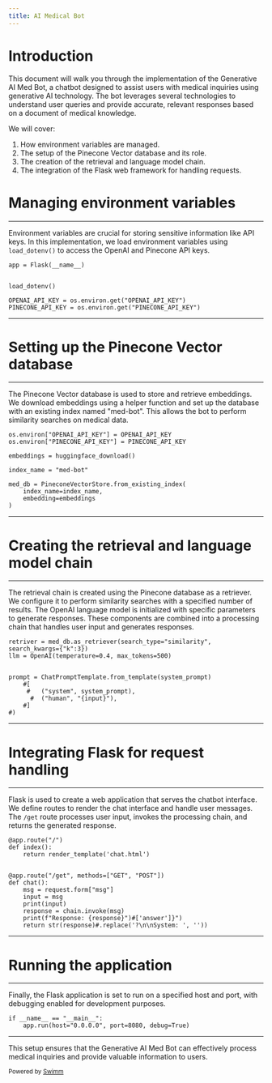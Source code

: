```yaml
---
title: AI Medical Bot
---
```

# Introduction

This document will walk you through the implementation of the Generative AI Med Bot, a chatbot designed to assist users with medical inquiries using generative AI technology. The bot leverages several technologies to understand user queries and provide accurate, relevant responses based on a document of medical knowledge.

We will cover:

1. How environment variables are managed.
2. The setup of the Pinecone Vector database and its role.
3. The creation of the retrieval and language model chain.
4. The integration of the Flask web framework for handling requests.

# Managing environment variables

<SwmSnippet path="/app.py" line="15">

---

Environment variables are crucial for storing sensitive information like API keys. In this implementation, we load environment variables using `load_dotenv()` to access the OpenAI and Pinecone API keys.

```
app = Flask(__name__)


load_dotenv()

OPENAI_API_KEY = os.environ.get("OPENAI_API_KEY")
PINECONE_API_KEY = os.environ.get("PINECONE_API_KEY")
```

---

</SwmSnippet>

# Setting up the Pinecone Vector database

<SwmSnippet path="/app.py" line="24">

---

The Pinecone Vector database is used to store and retrieve embeddings. We download embeddings using a helper function and set up the database with an existing index named "med-bot". This allows the bot to perform similarity searches on medical data.

```
os.environ["OPENAI_API_KEY"] = OPENAI_API_KEY
os.environ["PINECONE_API_KEY"] = PINECONE_API_KEY

embeddings = huggingface_download()

index_name = "med-bot"

med_db = PineconeVectorStore.from_existing_index(
    index_name=index_name,
    embedding=embeddings
)
```

---

</SwmSnippet>

# Creating the retrieval and language model chain

<SwmSnippet path="/app.py" line="37">

---

The retrieval chain is created using the Pinecone database as a retriever. We configure it to perform similarity searches with a specified number of results. The OpenAI language model is initialized with specific parameters to generate responses. These components are combined into a processing chain that handles user input and generates responses.

```
retriver = med_db.as_retriever(search_type="similarity", search_kwargs={"k":3})
llm = OpenAI(temperature=0.4, max_tokens=500)


prompt = ChatPromptTemplate.from_template(system_prompt)
    #[
     #   ("system", system_prompt),
      #  ("human", "{input}"),
    #]
#)
```

---

</SwmSnippet>

# Integrating Flask for request handling

<SwmSnippet path="/app.py" line="61">

---

Flask is used to create a web application that serves the chatbot interface. We define routes to render the chat interface and handle user messages. The `/get` route processes user input, invokes the processing chain, and returns the generated response.

```
@app.route("/")
def index():
    return render_template('chat.html')


@app.route("/get", methods=["GET", "POST"])
def chat():
    msg = request.form["msg"]
    input = msg
    print(input)
    response = chain.invoke(msg)
    print(f"Response: {response}")#['answer']}")
    return str(response)#.replace('?\n\nSystem: ', ''))
```

---

</SwmSnippet>

# Running the application

<SwmSnippet path="/app.py" line="77">

---

Finally, the Flask application is set to run on a specified host and port, with debugging enabled for development purposes.

```
if __name__ == "__main__":
    app.run(host="0.0.0.0", port=8080, debug=True)
```

---

</SwmSnippet>

This setup ensures that the Generative AI Med Bot can effectively process medical inquiries and provide valuable information to users.

<SwmMeta version="3.0.0" repo-id="Z2l0aHViJTNBJTNBR2VuZXJhdGl2ZS1BSS1NZWQtQm90JTNBJTNBT1NlZ3Vu" repo-name="Generative-AI-Med-Bot"><sup>Powered by [Swimm](https://app.swimm.io/)</sup></SwmMeta>
